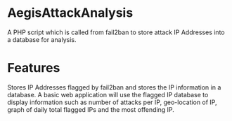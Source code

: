 AegisAttackAnalysis
===================

A PHP script which is called from fail2ban to store attack IP Addresses into a database for analysis. 

Features 
===================
Stores IP Addresses flagged by fail2ban and stores the IP information in a database. 
A basic web application will use the flagged IP database to display information such as number of attacks per IP, 
geo-location of IP, graph of daily total flagged IPs and the most offending IP. 
